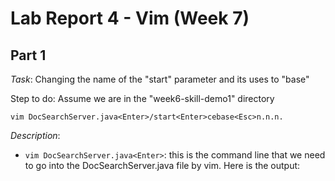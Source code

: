 # Lab Report 4 - Vim (Week 7)

## Part 1

_Task_: Changing the name of the "start" parameter and its uses to "base"

Step to do: Assume we are in the "week6-skill-demo1" directory

`vim DocSearchServer.java<Enter>/start<Enter>cebase<Esc>n.n.n.`

_Description_:

* `vim DocSearchServer.java<Enter>`: this is the command line that we need to go into the DocSearchServer.java file by vim. Here is the output:


